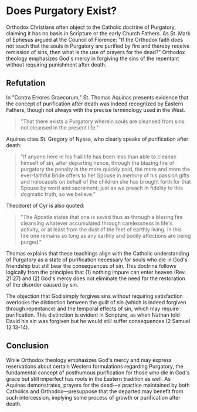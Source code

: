 # Does Purgatory Exist?

Orthodox Christians often object to the Catholic doctrine of Purgatory, claiming it has no basis in Scripture or the early Church Fathers. As St. Mark of Ephesus argued at the Council of Florence: "If the Orthodox faith does not teach that the souls in Purgatory are purified by fire and thereby receive remission of sins, then what is the use of prayers for the dead?" Orthodox theology emphasizes God's mercy in forgiving the sins of the repentant without requiring punishment after death.

## Refutation

In "Contra Errores Graecorum," St. Thomas Aquinas presents evidence that the concept of purification after death was indeed recognized by Eastern Fathers, though not always with the precise terminology used in the West.

> "That there exists a Purgatory wherein souls are cleansed from sins not cleansed in the present life."

Aquinas cites St. Gregory of Nyssa, who clearly speaks of purification after death:

> "If anyone here in his frail life has been less than able to cleanse himself of sin, after departing hence, through the blazing fire of purgatory the penalty is the more quickly paid, the more and more the ever-faithful Bride offers to her Spouse in memory of his passion gifts and holocausts on behalf of the children she has brought forth for that Spouse by word and sacrament; just as we preach in fidelity to this dogmatic truth, so we believe."

Theodoret of Cyr is also quoted:

> "The Apostle states that one is saved thus as through a blazing fire cleansing whatever accumulated through carelessness in life's activity, or at least from the dust of the feet of earthly living. In this fire one remains so long as any earthly and bodily affections are being purged."

Thomas explains that these teachings align with the Catholic understanding of Purgatory as a state of purification necessary for souls who die in God's friendship but still bear the consequences of sin. This doctrine follows logically from the principles that (1) nothing impure can enter heaven (Rev. 21:27) and (2) God's mercy does not eliminate the need for the restoration of the disorder caused by sin.

The objection that God simply forgives sins without requiring satisfaction overlooks the distinction between the guilt of sin (which is indeed forgiven through repentance) and the temporal effects of sin, which may require purification. This distinction is evident in Scripture, as when Nathan told David his sin was forgiven but he would still suffer consequences (2 Samuel 12:13-14).

## Conclusion

While Orthodox theology emphasizes God's mercy and may express reservations about certain Western formulations regarding Purgatory, the fundamental concept of posthumous purification for those who die in God's grace but still imperfect has roots in the Eastern tradition as well. As Aquinas demonstrates, prayers for the dead—a practice maintained by both Catholics and Orthodox—presuppose that the departed may benefit from such intercession, implying some process of growth or purification after death.
